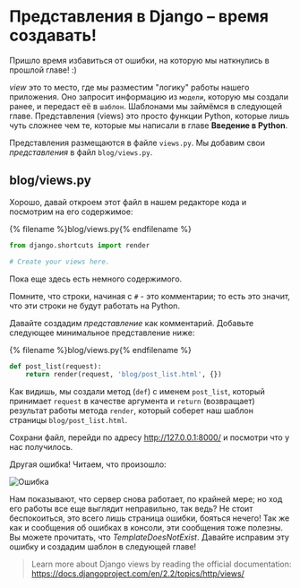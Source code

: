 # Представления в Django – время создавать!

Пришло время избавиться от ошибки, на которую мы наткнулись в прошлой главе! :)

*view* это то место, где мы разместим "логику" работы нашего приложения. Оно запросит информацию из `модели`, которую мы создали ранее, и передаст её в `шаблон`. Шаблонами мы займёмся в следующей главе. Представления (views) это просто функции Python, которые лишь чуть сложнее чем те, которые мы написали в главе **Введение в Python**.

Представления размещаются в файле `views.py`. Мы добавим свои *представления* в файл `blog/views.py`.

## blog/views.py

Хорошо, давай откроем этот файл в нашем редакторе кода и посмотрим на его содержимое:

{% filename %}blog/views.py{% endfilename %}

```python
from django.shortcuts import render

# Create your views here.
```

Пока еще здесь есть немного содержимого.

Помните, что строки, начиная с `#` - это комментарии; то есть это значит, что эти строки не будут работать на Python.

Давайте создадим *представление* как комментарий. Добавьте следующее минимальное представление ниже:

{% filename %}blog/views.py{% endfilename %}

```python
def post_list(request):
    return render(request, 'blog/post_list.html', {})
```

Как видишь, мы создали метод (`def`) с именем `post_list`, который принимает `request` в качестве аргумента и `return` (возвращает) результат работы метода `render`, который соберет наш шаблон страницы `blog/post_list.html`.

Сохрани файл, перейди по адресу http://127.0.0.1:8000/ и посмотри что у нас получилось.

Другая ошибка! Читаем, что произошло:

![Ошибка](images/error.png)

Нам показывают, что сервер снова работает, по крайней мере; но ход его работы все еще выглядит неправильно, так ведь? Не стоит беспокоиться, это всего лишь страница ошибки, бояться нечего! Так же как и сообщения об ошибках в консоли, эти сообщения тоже полезны. Вы можете прочитать, что *TemplateDoesNotExist*. Давайте исправим эту ошибку и создадим шаблон в следующей главе!

> Learn more about Django views by reading the official documentation: https://docs.djangoproject.com/en/2.2/topics/http/views/